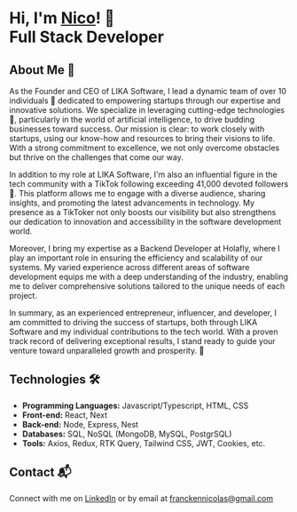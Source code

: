 # Hi, I'm <a href="https://www.linkedin.com/in/nicolas-francken">Nico<a/>! 👋 </br> <b>Full Stack Developer</b>

## About Me 🚀
As the Founder and CEO of LIKA Software, I lead a dynamic team of over 10 individuals 💼 dedicated to empowering startups through our expertise and innovative solutions. We specialize in leveraging cutting-edge technologies 🚀, particularly in the world of artificial intelligence, to drive budding businesses toward success. Our mission is clear: to work closely with startups, using our know-how and resources to bring their visions to life. With a strong commitment to excellence, we not only overcome obstacles but thrive on the challenges that come our way.

In addition to my role at LIKA Software, I'm also an influential figure in the tech community with a TikTok following exceeding 41,000 devoted followers 📱. This platform allows me to engage with a diverse audience, sharing insights, and promoting the latest advancements in technology. My presence as a TikToker not only boosts our visibility but also strengthens our dedication to innovation and accessibility in the software development world.

Moreover, I bring my expertise as a Backend Developer at Holafly, where I play an important role in ensuring the efficiency and scalability of our systems. My varied experience across different areas of software development equips me with a deep understanding of the industry, enabling me to deliver comprehensive solutions tailored to the unique needs of each project.

In summary, as an experienced entrepreneur, influencer, and developer, I am committed to driving the success of startups, both through LIKA Software and my individual contributions to the tech world. With a proven track record of delivering exceptional results, I stand ready to guide your venture toward unparalleled growth and prosperity. 🌟

## Technologies 🛠️

- <b>Programming Languages:</b> Javascript/Typescript, HTML, CSS
- <b>Front-end:</b> React, Next
- <b>Back-end:</b> Node, Express, Nest
- <b>Databases:</b> SQL, NoSQL (MongoDB, MySQL, PostgrSQL)
- <b>Tools:</b> Axios, Redux, RTK Query, Tailwind CSS, JWT, Cookies, etc.

## Contact 📬
Connect with me on [LinkedIn](https://www.linkedin.com/in/nicolas-francken) or by email at franckennicolas@gmail.com




